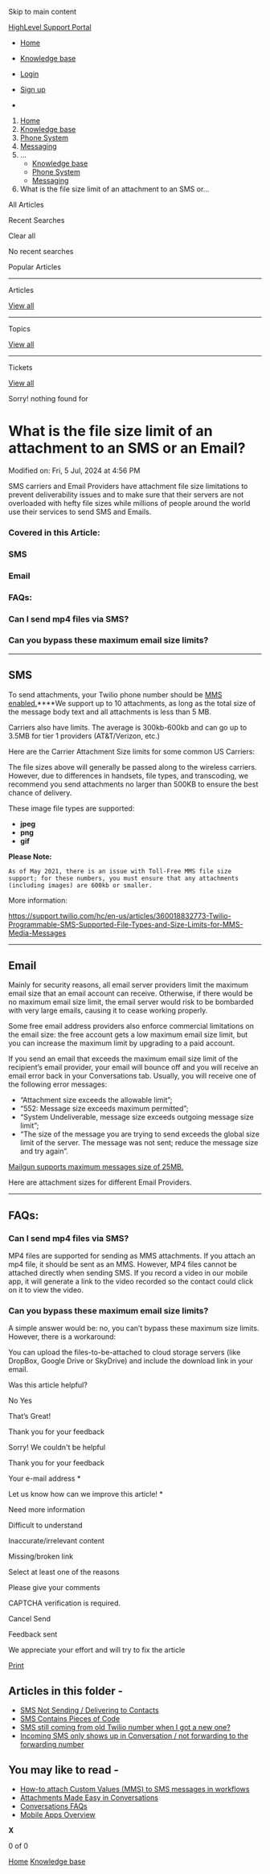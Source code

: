 Skip to main content

[ HighLevel Support Portal ](https://help.gohighlevel.com)

  * [ Home ](/support/home)
  * [ Knowledge base ](/support/solutions)

  * [Login](/support/login)
  * [Sign up](/support/signup)
  * 

  1. [Home](/support/home)
  2. [Knowledge base](/support/solutions)
  3. [Phone System](/support/solutions/48000415161)
  4. [Messaging](/support/solutions/folders/48000690075)
  5. ... 
     * [Knowledge base](/support/solutions)
     * [Phone System](/support/solutions/48000415161)
     * [Messaging](/support/solutions/folders/48000690075)
  6. What is the file size limit of an attachment to an SMS or...

All  Articles 

Recent Searches

Clear all

No recent searches

Popular Articles

* * *

Articles

[View all](/support/search/solutions)

* * *

Topics

[View all](/support/search/topics)

* * *

Tickets

[View all](/support/search/tickets)

Sorry! nothing found for   

# What is the file size limit of an attachment to an SMS or an Email?

Modified on: Fri, 5 Jul, 2024 at 4:56 PM

SMS carriers and Email Providers have attachment file size limitations to prevent deliverability issues and to make sure that their servers are not overloaded with hefty file sizes while millions of people around the world use their services to send SMS and Emails.  

### **Covered in this Article:**

### **SMS**

### **Email**

### **FAQs:**

### Can I send mp4 files via SMS?

### Can you bypass these maximum email size limits?

* * *

## **SMS**

To send attachments, your Twilio phone number should be **[](https://support.twilio.com/hc/en-us/articles/223182808-How-to-check-if-a-Twilio-number-can-send-MMS-messages)**[](https://support.twilio.com/hc/en-us/articles/223182808-How-to-check-if-a-Twilio-number-can-send-MMS-messages)[MMS enabled.](https://support.twilio.com/hc/en-us/articles/223133447-Not-Receiving-Incoming-SMS-and-MMS-Messages-on-Twilio-Phone-Number)[](https://support.twilio.com/hc/en-us/articles/223182808-How-to-check-if-a-Twilio-number-can-send-MMS-messages)**[](https://support.twilio.com/hc/en-us/articles/223182808-How-to-check-if-a-Twilio-number-can-send-MMS-messages)**We support up to 10 attachments, as long as the total size of the message body text and all attachments is less than 5 MB.

Carriers also have limits. The average is 300kb-600kb and can go up to 3.5MB for tier 1 providers (AT&T/Verizon, etc.)

Here are the Carrier Attachment Size limits for some common US Carriers:  

The file sizes above will generally be passed along to the wireless carriers. However, due to differences in handsets, file types, and transcoding, we recommend you send attachments no larger than 500KB to ensure the best chance of delivery.

These image file types are supported:

  * **jpeg**
  * **png**
  * **gif**

**Please Note:**

    As of May 2021, there is an issue with Toll-Free MMS file size support; for these numbers, you must ensure that any attachments (including images) are 600kb or smaller.

More information:

<https://support.twilio.com/hc/en-us/articles/360018832773-Twilio-Programmable-SMS-Supported-File-Types-and-Size-Limits-for-MMS-Media-Messages>

* * *

## **Email**

Mainly for security reasons, all email server providers limit the maximum email size that an email account can receive. Otherwise, if there would be no maximum email size limit, the email server would risk to be bombarded with very large emails, causing it to cease working properly.

Some free email address providers also enforce commercial limitations on the email size: the free account gets a low maximum email size limit, but you can increase the maximum limit by upgrading to a paid account.

If you send an email that exceeds the maximum email size limit of the recipient’s email provider, your email will bounce off and you will receive an email error back in your Conversations tab. Usually, you will receive one of the following error messages:

  * “Attachment size exceeds the allowable limit”;
  *  “552: Message size exceeds maximum permitted”;
  *  “System Undeliverable, message size exceeds outgoing message size limit”;
  *  “The size of the message you are trying to send exceeds the global size limit of the server. The message was not sent; reduce the message size and try again”.

[Mailgun supports maximum messages size of 25MB.](https://documentation.mailgun.com/en/latest/user_manual.html)

Here are attachment sizes for different Email Providers.

* * *

## **FAQs:**

### **Can I send mp4 files via SMS?**

MP4 files are supported for sending as MMS attachments. If you attach an mp4 file, it should be sent as an MMS. However, MP4 files cannot be attached directly when sending SMS. If you record a video in our mobile app, it will generate a link to the video recorded so the contact could click on it to view the video.  

### **Can you bypass these maximum email size limits?**

A simple answer would be: no, you can’t bypass these maximum size limits. However, there is a workaround:

You can upload the files-to-be-attached to cloud storage servers (like DropBox, Google Drive or SkyDrive) and include the download link in your email.

Was this article helpful?

No  Yes 

That’s Great!

Thank you for your feedback

Sorry! We couldn't be helpful

Thank you for your feedback

Your e-mail address *

Let us know how can we improve this article! *

Need more information 

Difficult to understand 

Inaccurate/irrelevant content 

Missing/broken link 

Select at least one of the reasons 

Please give your comments 

CAPTCHA verification is required. 

Cancel  Send 

Feedback sent

We appreciate your effort and will try to fix the article

[Print](javascript:print\(\))

## Articles in this folder -

  * [SMS Not Sending / Delivering to Contacts](/support/solutions/articles/48000981696-sms-not-sending-delivering-to-contacts)
  * [SMS Contains Pieces of Code](/support/solutions/articles/48000979914-sms-contains-pieces-of-code)
  * [SMS still coming from old Twilio number when I got a new one?](/support/solutions/articles/48001152123-sms-still-coming-from-old-twilio-number-when-i-got-a-new-one-)
  * [Incoming SMS only shows up in Conversation / not forwarding to the forwarding number](/support/solutions/articles/48001156789-incoming-sms-only-shows-up-in-conversation-not-forwarding-to-the-forwarding-number)

## You may like to read -

  * [How-to attach Custom Values (MMS) to SMS messages in workflows](/support/solutions/articles/48001218845-how-to-attach-custom-values-mms-to-sms-messages-in-workflows)
  * [Attachments Made Easy in Conversations](/support/solutions/articles/155000001323-attachments-made-easy-in-conversations)
  * [Conversations FAQs](/support/solutions/articles/155000002741-conversations-faqs)
  * [Mobile Apps Overview](/support/solutions/articles/155000001702-mobile-apps-overview)

**X**

0 of 0 []()

[Home](/support/home) [Knowledge base](/support/solutions)
